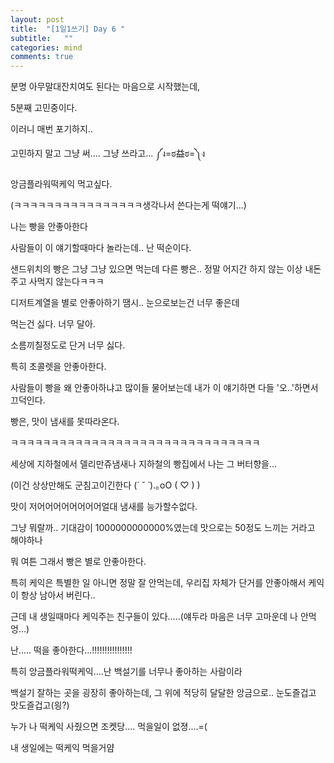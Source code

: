 ```yaml
---
layout: post
title:  "[1일1쓰기] Day 6 "
subtitle:   ""
categories: mind
comments: true
---
```






분명 아무말대잔치여도 된다는 마음으로 시작했는데,

5분째 고민중이다.

이러니 매번 포기하지..

고민하지 말고 그냥 써.... 그냥 쓰라고... ༼ง=ಠ益ಠ=༽ง





앙금플라워떡케익 먹고싶다.

(ㅋㅋㅋㅋㅋㅋㅋㅋㅋㅋㅋㅋㅋㅋㅋㅋ생각나서 쓴다는게 떡얘기...)

나는 빵을 안좋아한다

사람들이 이 얘기할때마다 놀라는데.. 난 떡순이다.

샌드위치의 빵은 그냥 그냥 있으면 먹는데 다른 빵은.. 정말 어지간 하지 않는 이상 내돈주고 사먹지 않는다ㅋㅋㅋ

디저트계열을 별로 안좋아하기 땜시.. 눈으로보는건 너무 좋은데

먹는건 싫다. 너무 달아.

소름끼칠정도로 단거 너무 싫다.

특히 초콜렛을 안좋아한다.

사람들이 빵을 왜 안좋아하냐고 많이들 물어보는데 내가 이 얘기하면 다들 '오..'하면서 끄덕인다.

빵은, 맛이 냄새를 못따라온다.

ㅋㅋㅋㅋㅋㅋㅋㅋㅋㅋㅋㅋㅋㅋㅋㅋㅋㅋㅋㅋㅋㅋㅋㅋㅋㅋㅋㅋㅋㅋㅋ

세상에 지하철에서 델리만쥬냄새나 지하철의 빵집에서 나는 그 버터향을...

(이건 상상만해도 군침고이긴한다 (*´ ˘ `*).｡oO ( ♡ ) ) 

맛이 저어어어어어어어어얼대 냄새를 능가할수없다.

그냥 뭐랄까.. 기대감이 1000000000000%였는데 맛으로는 50정도 느끼는 거라고 해야하나

뭐 여튼 그래서 빵은 별로 안좋아한다.

특히 케익은 특별한 일 아니면 정말 잘 안먹는데, 우리집 자체가 단거를 안좋아해서 케익이 항상 남아서 버린다..

근데 내 생일때마다 케익주는 친구들이 있다.....(얘두라 마음은 너무 고마운데 나 안먹엉...)

난..... 떡을 좋아한다...!!!!!!!!!!!!!!!! 

특히 앙금플라워떡케익....난 백설기를 너무나 좋아하는 사람이라

백설기 잘하는 곳을 굉장히 좋아하는데, 그 위에 적당히 달달한 앙금으로.. 눈도즐겁고 맛도즐겁고(읭?)

누가 나 떡케익 사줬으면 조켓당.... 먹을일이 없졍....=( 

내 생일에는 떡케익 먹을거얌















